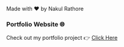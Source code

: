 Made with ❤️ by Nakul Rathore
### Portfolio Website 🌐
Check out my portfolio project 👉 [Click Here](https://27-NakulRathore.github.io/Portfolio-Website)
